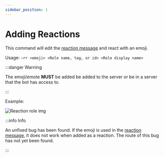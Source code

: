 ```yaml
---
sidebar_position: 1
---
```


# Adding Reactions

This command will edit the [reaction message](/Reaction-Roles/reaction-message) and react with an emoji.

Usage: `~rr <emoji> <Role name, tag, or id> <Role display name>`

:::danger Warning

The emoji/emote **MUST** be added be added to the server or be in a server that the bot has access to.

:::

Example:

![Reaction role img](/img/Reactionrole.png)

:::info Info

An unfixed bug has been found. If the emoji is used in the [reaction message](/Reaction-Roles/reaction-message), it does not work when added as a reaction. The route of this bug has not yet been found.

:::